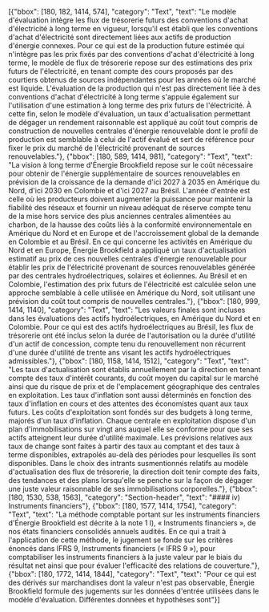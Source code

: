 [{"bbox": [180, 182, 1414, 574], "category": "Text", "text": "Le modèle d'évaluation intègre les flux de trésorerie futurs des conventions d'achat d'électricité à long terme en vigueur, lorsqu'il est établi que les conventions d'achat d'électricité sont directement liées aux actifs de production d'énergie connexes. Pour ce qui est de la production future estimée qui n'intègre pas les prix fixés par des conventions d'achat d'électricité à long terme, le modèle de flux de trésorerie repose sur des estimations des prix futurs de l'électricité, en tenant compte des cours proposés par des courtiers obtenus de sources indépendantes pour les années où le marché est liquide. L'évaluation de la production qui n'est pas directement liée à des conventions d'achat d'électricité à long terme s'appuie également sur l'utilisation d'une estimation à long terme des prix futurs de l'électricité. À cette fin, selon le modèle d'évaluation, un taux d'actualisation permettant de dégager un rendement raisonnable est appliqué au coût tout compris de construction de nouvelles centrales d'énergie renouvelable dont le profil de production est semblable à celui de l'actif évalué et sert de référence pour fixer le prix du marché de l'électricité provenant de sources renouvelables."}, {"bbox": [180, 589, 1414, 981], "category": "Text", "text": "La vision à long terme d'Énergie Brookfield repose sur le coût nécessaire pour obtenir de l'énergie supplémentaire de sources renouvelables en prévision de la croissance de la demande d'ici 2027 à 2035 en Amérique du Nord, d'ici 2030 en Colombie et d'ici 2027 au Brésil. L'année d'entrée est celle où les producteurs doivent augmenter la puissance pour maintenir la fiabilité des réseaux et fournir un niveau adéquat de réserve compte tenu de la mise hors service des plus anciennes centrales alimentées au charbon, de la hausse des coûts liés à la conformité environnementale en Amérique du Nord et en Europe et de l'accroissement global de la demande en Colombie et au Brésil. En ce qui concerne les activités en Amérique du Nord et en Europe, Énergie Brookfield a appliqué un taux d'actualisation estimatif au prix de ces nouvelles centrales d'énergie renouvelable pour établir les prix de l'électricité provenant de sources renouvelables générée par des centrales hydroélectriques, solaires et éoliennes. Au Brésil et en Colombie, l'estimation des prix futurs de l'électricité est calculée selon une approche semblable à celle utilisée en Amérique du Nord, soit utilisant une prévision du coût tout compris de nouvelles centrales."}, {"bbox": [180, 999, 1414, 1140], "category": "Text", "text": "Les valeurs finales sont incluses dans les évaluations des actifs hydroélectriques, en Amérique du Nord et en Colombie. Pour ce qui est des actifs hydroélectriques au Brésil, les flux de trésorerie ont été inclus selon la durée de l'autorisation ou la durée d'utilité d'un actif de concession, compte tenu du renouvellement non récurrent d'une durée d'utilité de trente ans visant les actifs hydroélectriques admissibles."}, {"bbox": [180, 1158, 1414, 1512], "category": "Text", "text": "Les taux d'actualisation sont établis annuellement par la direction en tenant compte des taux d'intérêt courants, du coût moyen du capital sur le marché ainsi que du risque de prix et de l'emplacement géographique des centrales en exploitation. Les taux d'inflation sont aussi déterminés en fonction des taux d'inflation en cours et des attentes des économistes quant aux taux futurs. Les coûts d'exploitation sont fondés sur des budgets à long terme, majorés d'un taux d'inflation. Chaque centrale en exploitation dispose d'un plan d'immobilisations sur vingt ans auquel elle se conforme pour que ses actifs atteignent leur durée d'utilité maximale. Les prévisions relatives aux taux de change sont faites à partir des taux au comptant et des taux à terme disponibles, extrapolés au-delà des périodes pour lesquelles ils sont disponibles. Dans le choix des intrants susmentionnés relatifs au modèle d'actualisation des flux de trésorerie, la direction doit tenir compte des faits, des tendances et des plans lorsqu'elle se penche sur la façon de dégager une juste valeur raisonnable de ses immobilisations corporelles."}, {"bbox": [180, 1530, 538, 1563], "category": "Section-header", "text": "#### iv) Instruments financiers"}, {"bbox": [180, 1577, 1414, 1754], "category": "Text", "text": "La méthode comptable portant sur les instruments financiers d'Énergie Brookfield est décrite à la note 1 l), « Instruments financiers », de nos états financiers consolidés annuels audités. En ce qui a trait à l'application de cette méthode, le jugement se fonde sur les critères énoncés dans IFRS 9, Instruments financiers (« IFRS 9 »), pour comptabiliser les instruments financiers à la juste valeur par le biais du résultat net ainsi que pour évaluer l'efficacité des relations de couverture."}, {"bbox": [180, 1772, 1414, 1844], "category": "Text", "text": "Pour ce qui est des dérivés sur marchandises dont la valeur n'est pas observable, Énergie Brookfield formule des jugements sur les données d'entrée utilisées dans le modèle d'évaluation. Différentes données et hypothèses sont"}]